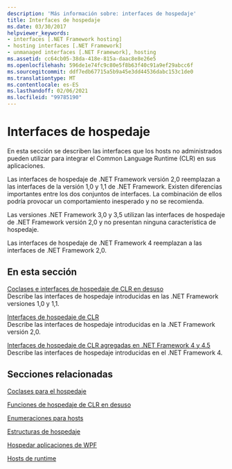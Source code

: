 ```yaml
---
description: 'Más información sobre: interfaces de hospedaje'
title: Interfaces de hospedaje
ms.date: 03/30/2017
helpviewer_keywords:
- interfaces [.NET Framework hosting]
- hosting interfaces [.NET Framework]
- unmanaged interfaces [.NET Framework], hosting
ms.assetid: cc64cb05-38da-418e-815a-daac8e8e26e5
ms.openlocfilehash: 596de1e74fc9c80e5f8b63f40c91a9ef29abcc6f
ms.sourcegitcommit: ddf7edb67715a5b9a45e3dd44536dabc153c1de0
ms.translationtype: MT
ms.contentlocale: es-ES
ms.lasthandoff: 02/06/2021
ms.locfileid: "99785190"
---
```

# <a name="hosting-interfaces"></a>Interfaces de hospedaje

En esta sección se describen las interfaces que los hosts no administrados pueden utilizar para integrar el Common Language Runtime (CLR) en sus aplicaciones.  
  
 Las interfaces de hospedaje de .NET Framework versión 2,0 reemplazan a las interfaces de la versión 1,0 y 1,1 de .NET Framework. Existen diferencias importantes entre los dos conjuntos de interfaces. La combinación de ellos podría provocar un comportamiento inesperado y no se recomienda.  
  
 Las versiones .NET Framework 3,0 y 3,5 utilizan las interfaces de hospedaje de .NET Framework versión 2,0 y no presentan ninguna característica de hospedaje.  
  
 Las interfaces de hospedaje de .NET Framework 4 reemplazan a las interfaces de .NET Framework 2,0.
  
## <a name="in-this-section"></a>En esta sección  

 [Coclases e interfaces de hospedaje de CLR en desuso](deprecated-clr-hosting-interfaces-and-coclasses.md)  
 Describe las interfaces de hospedaje introducidas en las .NET Framework versiones 1,0 y 1,1.  
  
 [Interfaces de hospedaje de CLR](clr-hosting-interfaces.md)  
 Describe las interfaces de hospedaje introducidas en la .NET Framework versión 2,0.  
  
 [Interfaces de hospedaje de CLR agregadas en .NET Framework 4 y 4.5](clr-hosting-interfaces-added-in-the-net-framework-4-and-4-5.md)  
 Describe las interfaces de hospedaje introducidas en el .NET Framework 4.  
  
## <a name="related-sections"></a>Secciones relacionadas  

 [Coclases para el hospedaje](hosting-coclasses.md)  
  
 [Funciones de hospedaje de CLR en desuso](deprecated-clr-hosting-functions.md)  
  
 [Enumeraciones para hosts](hosting-enumerations.md)  
  
 [Estructuras de hospedaje](hosting-structures.md)  
  
 [Hospedar aplicaciones de WPF](index.md)  
  
 [Hosts de runtime](/previous-versions/dotnet/netframework-4.0/a51xd4ze(v=vs.100))
